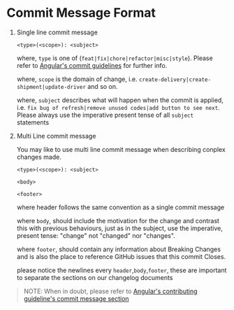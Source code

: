 # Commit Message Format

1. Single line commit message

   ```
   <type>(<scope>): <subject>
   ```

   where, `type` is one of (`feat|fix|chore|refactor|misc|style`). Please refer to [Angular's commit guidelines](https://github.com/angular/angular/blob/master/CONTRIBUTING.md#type) for further info.

   where, `scope` is the domain of change, i.e. `create-delivery|create-shipment|update-driver` and so on.

   where, `subject` describes what will happen when the commit is applied, i.e. `fix bug of refresh|remove unused codes|add button to see next`. Please always use the imperative present tense of all `subject` statements

1. Multi Line commit message

   You may like to use multi line commit message when describing conplex changes made.

   ```
   <type>(<scope>): <subject>

   <body>

   <footer>
   ```

   where header follows the same convention as a single commit message

   where `body`, should include the motivation for the change and contrast this with previous behaviours, just as in the subject, use the imperative, present tense: "change" not "changed" nor "changes".

   where `footer`, should contain any information about Breaking Changes and is also the place to reference GitHub issues that this commit Closes.

   please notice the newlines every `header`,`body`,`footer`, these are important to separate the sections on our changelog documents

> NOTE: When in doubt, please refer to
> [Angular's contributing guideline's commit message section](https://github.com/angular/angular/blob/master/CONTRIBUTING.md#commit-message-format)
